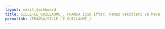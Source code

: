 ```yaml
---
layout: vakit_dashboard
title: SILLE-LE_GUILLAUME_, FRANSA için iftar, namaz vakitleri ve hava durumu - ilçe/eyalet seç
permalink: /FRANSA/SILLE-LE_GUILLAUME_/
---
```


<script type="text/javascript">
  var GLOBAL_COUNTRY = 'FRANSA';
  var GLOBAL_CITY = 'SILLE-LE_GUILLAUME_';
  var GLOBAL_STATE = '';
  var lat = 72;
  var lon = 21;
</script>
